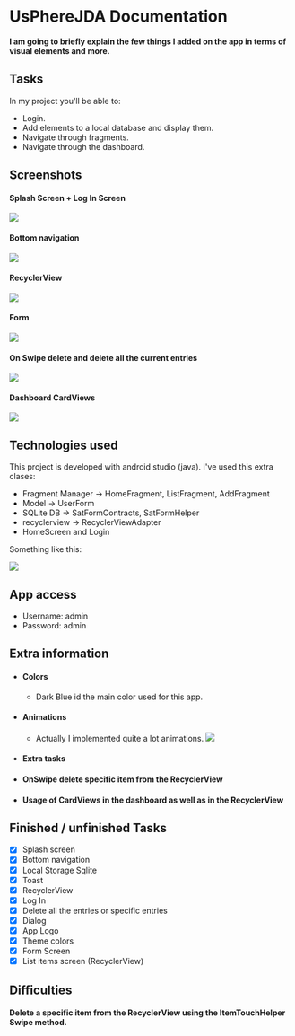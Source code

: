 # UsPhereJDA Documentation
**I am going to briefly explain the few things I added on the app in terms of visual elements and more.**

## Tasks
In my project you'll be able to:
* Login.
* Add elements to a local database and display them.
* Navigate through fragments.
* Navigate through the dashboard.

## Screenshots
#### Splash Screen + Log In Screen
![](https://i.imgur.com/gPW3ypQ.gif)

#### Bottom navigation
![](https://i.imgur.com/SNL4Fv9.gif)

#### RecyclerView
![](https://i.imgur.com/fZYkoPj.gif)

#### Form
![](https://i.imgur.com/yOnUFrj.gif)

#### On Swipe delete and delete all the current entries
![](https://i.imgur.com/LPfdNzG.gif)

#### Dashboard CardViews
![](https://i.imgur.com/svtbIwO.gif)



## Technologies used
This project is developed with android studio (java).
I've used this extra clases:

* Fragment Manager -> HomeFragment, ListFragment, AddFragment
* Model -> UserForm
* SQLite DB -> SatFormContracts, SatFormHelper
* recyclerview -> RecyclerViewAdapter
* HomeScreen and Login

Something like this:

![](https://i.imgur.com/6ag0pUL.png)




## App access
* Username: admin
* Password: admin

## Extra information
- #### Colors
    -   Dark Blue id the main color used for this app. 
- #### Animations
    - Actually I implemented quite a lot animations.
     ![](https://i.imgur.com/36ZOMAr.png)

- #### Extra tasks
- #### OnSwipe delete specific item from the RecyclerView
- #### Usage of CardViews in the dashboard as well as in the RecyclerView

## Finished / unfinished Tasks
- [x] Splash screen
- [x] Bottom navigation
- [x] Local Storage Sqlite
- [X] Toast
- [x] RecyclerView
- [x] Log In 
- [x] Delete all the entries or specific entries
- [x] Dialog
- [x] App Logo 
- [x] Theme colors
- [x] Form Screen
- [x] List items screen (RecyclerView) 

## Difficulties
#### Delete a specific item from the RecyclerView using the ItemTouchHelper Swipe method.

